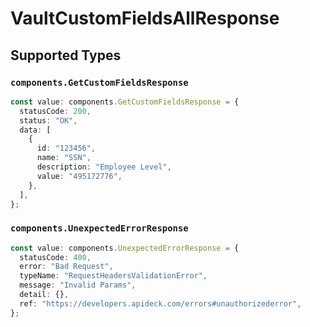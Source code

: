 # VaultCustomFieldsAllResponse


## Supported Types

### `components.GetCustomFieldsResponse`

```typescript
const value: components.GetCustomFieldsResponse = {
  statusCode: 200,
  status: "OK",
  data: [
    {
      id: "123456",
      name: "SSN",
      description: "Employee Level",
      value: "495172776",
    },
  ],
};
```

### `components.UnexpectedErrorResponse`

```typescript
const value: components.UnexpectedErrorResponse = {
  statusCode: 400,
  error: "Bad Request",
  typeName: "RequestHeadersValidationError",
  message: "Invalid Params",
  detail: {},
  ref: "https://developers.apideck.com/errors#unauthorizederror",
};
```

